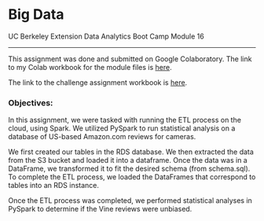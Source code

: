 # Big Data
UC Berkeley Extension Data Analytics Boot Camp Module 16

---

This assignment was done and submitted on Google Colaboratory. The link to my Colab workbook for the module files is [here](https://colab.research.google.com/drive/17uht8ZHqXJov6voWhfsfUFJCSb-fy3T0?usp=sharing).

The link to the challenge assignment workbook is [here](https://colab.research.google.com/drive/1xFXA77m_LkfspLMxnvbwKD8ByIY0aOR7?usp=sharing).

### Objectives:

In this assignment, we were tasked with running the ETL process on the cloud, using Spark. We utilized PySpark to run statistical analysis on a database of US-based Amazon.com reviews for cameras. 

We first created our tables in the RDS database. We then extracted the data from the S3 bucket and loaded it into a dataframe. Once the data was in a DataFrame, we transformed it to fit the desired schema (from schema.sql). To complete the ETL process, we loaded the DataFrames that correspond to tables into an RDS instance.

Once the ETL process was completed, we performed statistical analyses in PySpark to determine if the Vine reviews were unbiased.

